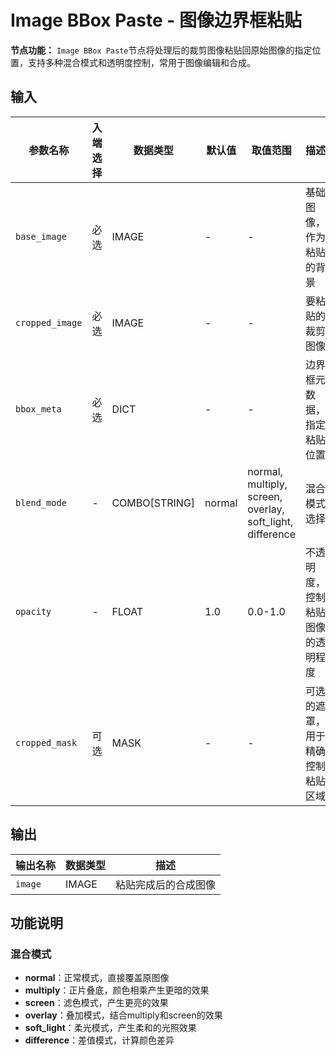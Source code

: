 # Image BBox Paste - 图像边界框粘贴

**节点功能：** `Image BBox Paste`节点将处理后的裁剪图像粘贴回原始图像的指定位置，支持多种混合模式和透明度控制，常用于图像编辑和合成。

## 输入

| 参数名称 | 入端选择 | 数据类型 | 默认值 | 取值范围 | 描述 |
| -------- | -------- | -------- | ------ | -------- | ---- |
| `base_image` | 必选 | IMAGE | - | - | 基础图像，作为粘贴的背景 |
| `cropped_image` | 必选 | IMAGE | - | - | 要粘贴的裁剪图像 |
| `bbox_meta` | 必选 | DICT | - | - | 边界框元数据，指定粘贴位置 |
| `blend_mode` | - | COMBO[STRING] | normal | normal, multiply, screen, overlay, soft_light, difference | 混合模式选择 |
| `opacity` | - | FLOAT | 1.0 | 0.0-1.0 | 不透明度，控制粘贴图像的透明程度 |
| `cropped_mask` | 可选 | MASK | - | - | 可选的遮罩，用于精确控制粘贴区域 |

## 输出

| 输出名称 | 数据类型 | 描述 |
|---------|----------|------|
| `image` | IMAGE | 粘贴完成后的合成图像 |

## 功能说明

### 混合模式
- **normal**：正常模式，直接覆盖原图像
- **multiply**：正片叠底，颜色相乘产生更暗的效果
- **screen**：滤色模式，产生更亮的效果
- **overlay**：叠加模式，结合multiply和screen的效果
- **soft_light**：柔光模式，产生柔和的光照效果
- **difference**：差值模式，计算颜色差异